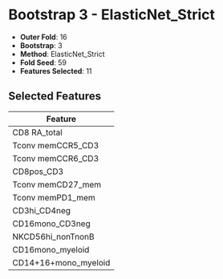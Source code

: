 # Bootstrap 3 - ElasticNet_Strict

- **Outer Fold**: 16
- **Bootstrap**: 3
- **Method**: ElasticNet_Strict
- **Fold Seed**: 59
- **Features Selected**: 11

## Selected Features

| Feature |
|---------|
| CD8 RA_total |
| Tconv memCCR5_CD3 |
| Tconv memCCR6_CD3 |
| CD8pos_CD3 |
| Tconv memCD27_mem |
| Tconv memPD1_mem |
| CD3hi_CD4neg |
| CD16mono_CD3neg |
| NKCD56hi_nonTnonB |
| CD16mono_myeloid |
| CD14+16+mono_myeloid |

